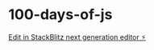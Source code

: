 # 100-days-of-js

[Edit in StackBlitz next generation editor ⚡️](https://stackblitz.com/~/github.com/sriniD-dev/100-days-of-js)